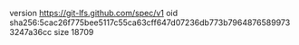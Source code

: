 version https://git-lfs.github.com/spec/v1
oid sha256:5cac26f775bee5117c55ca63cff647d07236db773b79648765899733247a36cc
size 18709
